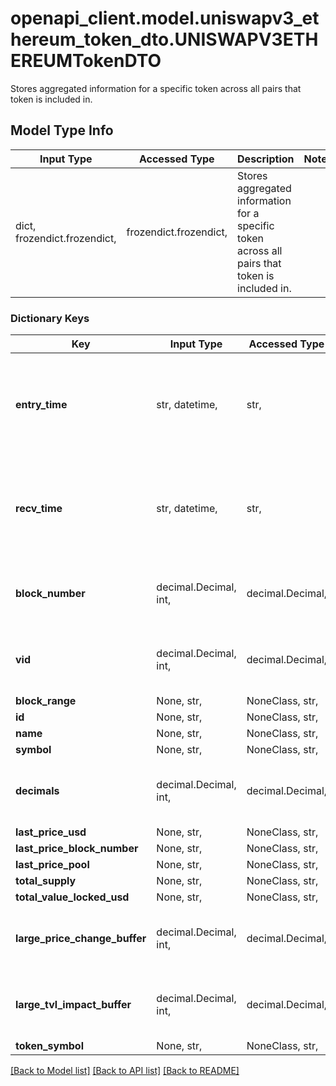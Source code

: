 # openapi_client.model.uniswapv3_ethereum_token_dto.UNISWAPV3ETHEREUMTokenDTO

Stores aggregated information for a specific token across all pairs that token is included in.

## Model Type Info
Input Type | Accessed Type | Description | Notes
------------ | ------------- | ------------- | -------------
dict, frozendict.frozendict,  | frozendict.frozendict,  | Stores aggregated information for a specific token across all pairs that token is included in. | 

### Dictionary Keys
Key | Input Type | Accessed Type | Description | Notes
------------ | ------------- | ------------- | ------------- | -------------
**entry_time** | str, datetime,  | str,  |  | [optional] value must conform to RFC-3339 date-time
**recv_time** | str, datetime,  | str,  |  | [optional] value must conform to RFC-3339 date-time
**block_number** | decimal.Decimal, int,  | decimal.Decimal,  | Number of block in which entity was recorded. | [optional] value must be a 64 bit integer
**vid** | decimal.Decimal, int,  | decimal.Decimal,  |  | [optional] value must be a 64 bit integer
**block_range** | None, str,  | NoneClass, str,  |  | [optional] 
**id** | None, str,  | NoneClass, str,  |  | [optional] 
**name** | None, str,  | NoneClass, str,  |  | [optional] 
**symbol** | None, str,  | NoneClass, str,  |  | [optional] 
**decimals** | decimal.Decimal, int,  | decimal.Decimal,  |  | [optional] value must be a 32 bit integer
**last_price_usd** | None, str,  | NoneClass, str,  |  | [optional] 
**last_price_block_number** | None, str,  | NoneClass, str,  |  | [optional] 
**last_price_pool** | None, str,  | NoneClass, str,  |  | [optional] 
**total_supply** | None, str,  | NoneClass, str,  |  | [optional] 
**total_value_locked_usd** | None, str,  | NoneClass, str,  |  | [optional] 
**large_price_change_buffer** | decimal.Decimal, int,  | decimal.Decimal,  |  | [optional] value must be a 32 bit integer
**large_tvl_impact_buffer** | decimal.Decimal, int,  | decimal.Decimal,  |  | [optional] value must be a 32 bit integer
**token_symbol** | None, str,  | NoneClass, str,  |  | [optional] 

[[Back to Model list]](../../README.md#documentation-for-models) [[Back to API list]](../../README.md#documentation-for-api-endpoints) [[Back to README]](../../README.md)

